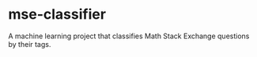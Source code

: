 # mse-classifier
A machine learning project that classifies Math Stack Exchange questions by their tags.
